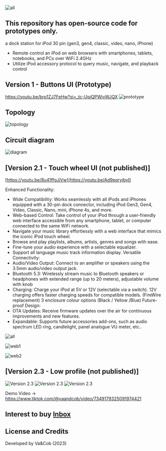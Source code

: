 ![all](https://github.com/VaAndCob/iPod-Smart-Dock-V1/blob/main/document/withaccessory.png)

## This repository has open-source code for prototypes only.
a dock station for iPod 30 pin (gen3, gen4, classic, video, nano, iPhone)
- Remote control an iPod on web browsers with smartphones, tablets, notebooks, and PCs over WiFi 2.4GHz
- Utilize iPod accessory protocol to query music, navigate, and playback control


## Version 1 - Buttons UI (Prototype)
https://youtu.be/brp1ZJ7FeHw?si=_tc-UpiQPWjvWJQX
![prototype](https://github.com/VaAndCob/iPod-Smart-Dock-V1/blob/main/document/%E2%80%8Eprototype1.%E2%80%8E001.jpeg)

## Topology
![topology](https://github.com/VaAndCob/iPod-Smart-Dock-V1/blob/main/document/topology.jpg)

## Circuit diagram
![diagram](https://github.com/VaAndCob/iPod-Smart-Dock-V1/blob/main/document/prototpe.png)


## [Version 2.1 - Touch wheel UI (not published)]
[https://youtu.be/8u41ffgJiVw](https://youtu.be/Ad9eqryjbyI)

Enhanced Functionality:
-  Wide Compatibility: Works seamlessly with all iPods and iPhones equipped with a 30-pin dock connector, including iPod Gen3, Gen4, Video, Classic, Nano, mini, iPhone 4s, and more.
- Web-based Control: Take control of your iPod through a user-friendly web interface accessible from any smartphone, tablet, or computer connected to the same WiFi network.
- Navigate your music library effortlessly with a web interface that mimics the iconic iPod touch wheel.
- Browse and play playlists, albums, artists, genres and songs with ease.
- Fine-tune your audio experience with a selectable equalizer.
- Support all language music track information display.
Versatile Connectivity:
- Audio/Video Output: Connect to an amplifier or speakers using the 3.5mm audio/video output jack.
- Bluetooth 5.3: Wirelessly stream music to Bluetooth speakers or headphones with extended range (up to 20 meters), adjustable volume with knob
- Charging: Charge your iPod at 5V or 12V (selectable via a switch). 12V charging offers faster charging speeds for compatible models. (FireWire replacement)
3 enclosure colour options  (Black / Yellow /Blue)
Future-proof Design:
- OTA Updates: Receive firmware updates over the air for continuous improvements and new features.
- Expandable: Supports future accessories add-ons, such as audio spectrum LED ring, candlelight, panel analogue VU meter, etc..
  
![all](https://github.com/VaAndCob/iPod-Smart-Dock-V1/blob/main/document/all1.jpg)

![web1](https://github.com/VaAndCob/iPod-Smart-Dock-V1/blob/main/document/web1.jpeg)

![web2](https://github.com/VaAndCob/iPod-Smart-Dock-V1/blob/main/document/web2.jpeg)

## [Version 2.3 - Low profile (not published)]
![Version 2.3](https://github.com/VaAndCob/iPod-Smart-Dock-V1/blob/main/document/v3_1.jpg)
![Version 2.3](https://github.com/VaAndCob/iPod-Smart-Dock-V1/blob/main/document/v3_2.jpg)
![Version 2.3](https://github.com/VaAndCob/iPod-Smart-Dock-V1/blob/main/document/v3_3.jpg)

Demo Video -> https://www.tiktok.com/@vaandcob/video/7349179325091974421

## Interest to buy [Inbox](https://www.facebook.com/VaAndCob)

## License and Credits
Developed by Va&Cob (2023)

